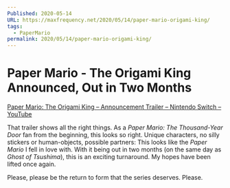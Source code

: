 ```yaml
---
Published: 2020-05-14
URL: https://maxfrequency.net/2020/05/14/paper-mario-origami-king/
tags:
  - PaperMario
permalink: 2020/05/14/paper-mario-origami-king/
---
```

# Paper Mario - The Origami King Announced, Out in Two Months

[Paper Mario: The Origami King – Announcement Trailer – Nintendo Switch – YouTube](https://www.youtube.com/watch?v=FX6DTLcWUdY)

That trailer shows all the right things. As a *Paper Mario: The Thousand-Year Door* fan from the beginning, this looks so right. Unique characters, no silly stickers or human-objects, possible partners: This looks like the *Paper Mario* I fell in love with. With it being out in two months (on the same day as *Ghost of Tsushima*), this is an exciting turnaround. My hopes have been lifted once again.

Please, please be the return to form that the series deserves. Please.